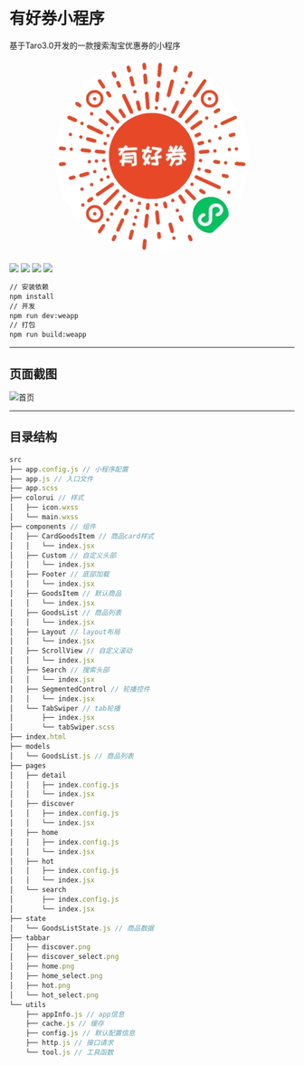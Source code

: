 # 有好券小程序
基于Taro3.0开发的一款搜索淘宝优惠券的小程序

<p style='text-align: center;'><img src='./screen/miniapp.jpg' style='border-radius: 50%;' /></p>
<img src='https://img.shields.io/badge/taro-3.0.21-red' />
<img src='https://img.shields.io/badge/colorui-master-red' />
<img src='https://img.shields.io/badge/react-16.10.0-blue' />
<img src='https://img.shields.io/badge/react--dom-16.10.0-yellow' />

```bash
// 安装依赖
npm install
// 开发
npm run dev:weapp
// 打包
npm run build:weapp
```

----
## 页面截图
<img src='./screen/course.gif' alt='首页' />

----
## 目录结构
```js
src
├── app.config.js // 小程序配置
├── app.js // 入口文件
├── app.scss
├── colorui // 样式
│   ├── icon.wxss
│   └── main.wxss
├── components // 组件
│   ├── CardGoodsItem // 商品card样式
│   │   └── index.jsx
│   ├── Custom // 自定义头部
│   │   └── index.jsx
│   ├── Footer // 底部加载
│   │   └── index.jsx
│   ├── GoodsItem // 默认商品
│   │   └── index.jsx
│   ├── GoodsList // 商品列表
│   │   └── index.jsx
│   ├── Layout // layout布局
│   │   └── index.jsx
│   ├── ScrollView // 自定义滚动
│   │   └── index.jsx
│   ├── Search // 搜索头部
│   │   └── index.jsx
│   ├── SegmentedControl // 轮播控件
│   │   └── index.jsx
│   └── TabSwiper // tab轮播
│       ├── index.jsx
│       └── tabSwiper.scss
├── index.html
├── models
│   └── GoodsList.js // 商品列表
├── pages
│   ├── detail
│   │   ├── index.config.js
│   │   └── index.jsx
│   ├── discover
│   │   ├── index.config.js
│   │   └── index.jsx
│   ├── home
│   │   ├── index.config.js
│   │   └── index.jsx
│   ├── hot
│   │   ├── index.config.js
│   │   └── index.jsx
│   └── search
│       ├── index.config.js
│       └── index.jsx
├── state
│   └── GoodsListState.js // 商品数据
├── tabbar
│   ├── discover.png
│   ├── discover_select.png
│   ├── home.png
│   ├── home_select.png
│   ├── hot.png
│   └── hot_select.png
└── utils
    ├── appInfo.js // app信息
    ├── cache.js // 缓存
    ├── config.js // 默认配置信息
    ├── http.js // 接口请求
    └── tool.js // 工具函数
```